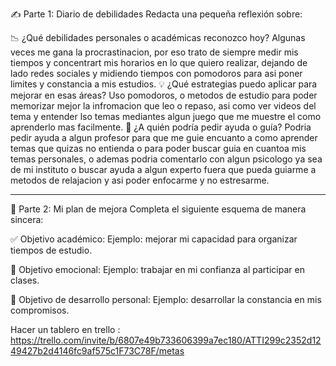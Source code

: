 ✍️ Parte 1: Diario de debilidades
Redacta una pequeña reflexión sobre:

📉 ¿Qué debilidades personales o académicas reconozco hoy?
Algunas veces me gana la procrastinacion, por eso trato de siempre medir mis tiempos y concentrart mis horarios en lo que quiero realizar, dejando de lado redes sociales y midiendo tiempos con pomodoros para asi poner limites  y constancia a mis estudios.
💡 ¿Qué estrategias puedo aplicar para mejorar en esas áreas?
Uso pomodoros, o metodos de estudio para poder memorizar mejor la infromacion que leo o repaso, asi como ver videos del tema y entender lso temas mediantes algun juego que me muestre el como aprenderlo mas facilmente.
🤔 ¿A quién podría pedir ayuda o guía?
Podria pedir ayuda a algun profesor para que me guie encuanto a como aprender temas que quizas no entienda o para poder buscar guia en cuantoa mis temas personales, o ademas podria comentarlo con algun psicologo ya sea de mi instituto o buscar ayuda a algun experto fuera que pueda guiarme a metodos de relajacion y asi poder enfocarme y no estresarme. 

---------------------------------------------------------------

🚀 Parte 2: Mi plan de mejora
Completa el siguiente esquema de manera sincera:

✅ Objetivo académico:
Ejemplo: mejorar mi capacidad para organizar tiempos de estudio.

💖 Objetivo emocional:
Ejemplo: trabajar en mi confianza al participar en clases.

🌱 Objetivo de desarrollo personal:
Ejemplo: desarrollar la constancia en mis compromisos.


Hacer un tablero en trello : https://trello.com/invite/b/6807e49b733606399a7ec180/ATTI299c2352d1249427b2d4146fc9af575c1F73C78F/metas
